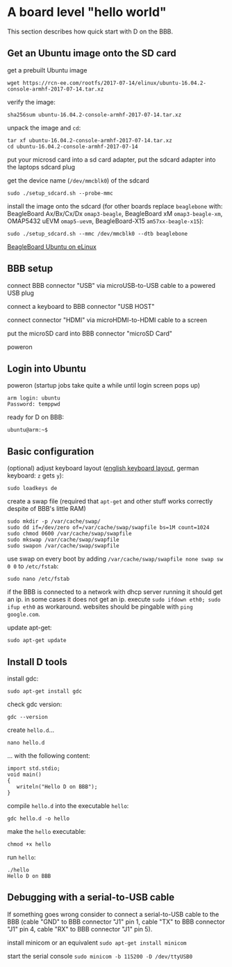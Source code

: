 # A board level "hello world"

This section describes how quick start with D on the BBB.

## Get an Ubuntu image onto the SD card

get a prebuilt Ubuntu image

```
wget https://rcn-ee.com/rootfs/2017-07-14/elinux/ubuntu-16.04.2-console-armhf-2017-07-14.tar.xz

```

verify the image:

```
sha256sum ubuntu-16.04.2-console-armhf-2017-07-14.tar.xz

```

unpack the image and `cd`:

```
tar xf ubuntu-16.04.2-console-armhf-2017-07-14.tar.xz
cd ubuntu-16.04.2-console-armhf-2017-07-14

```

put your microsd card into a sd card adapter, put the sdcard adapter into the laptops sdcard plug

get the device name \(`/dev/mmcblk0`\) of the sdcard

```
sudo ./setup_sdcard.sh --probe-mmc

```

install the image onto the sdcard \(for other boards replace `beaglebone` with: BeagleBoard Ax/Bx/Cx/Dx `omap3-beagle`, BeagleBoard xM `omap3-beagle-xm`, OMAP5432 uEVM `omap5-uevm`, BeagleBoard-X15 `am57xx-beagle-x15`\):

```
sudo ./setup_sdcard.sh --mmc /dev/mmcblk0 --dtb beaglebone

```

[BeagleBoard Ubuntu on eLinux](http://elinux.org/BeagleBoardUbuntu)

## BBB setup

connect BBB connector "USB" via microUSB-to-USB cable to a powered USB plug

connect a keyboard to BBB connector "USB HOST"

connect connector "HDMI" via microHDMI-to-HDMI cable to a screen

put the microSD card into BBB connector "microSD Card"

poweron

## Login into Ubuntu

poweron \(startup jobs take quite a while until login screen pops up\)

```
arm login: ubuntu
Password: temppwd

```

ready for D on BBB:

```
ubuntu@arm:~$

```

## Basic configuration

\(optional\) adjust keyboard layout \([english keyboard layout](https://en.wikipedia.org/wiki/British_and_American_keyboards#/media/File:KB_US-International.svg), german keyboard: `z` gets `y`\):

```
sudo loadkeys de

```

create a swap file \(required that `apt-get` and other stuff works correctly despite of BBB's little RAM\)

```
sudo mkdir -p /var/cache/swap/   
sudo dd if=/dev/zero of=/var/cache/swap/swapfile bs=1M count=1024
sudo chmod 0600 /var/cache/swap/swapfile 
sudo mkswap /var/cache/swap/swapfile
sudo swapon /var/cache/swap/swapfile 

```

use swap on every boot by adding `/var/cache/swap/swapfile none swap sw 0 0` to `/etc/fstab`:

```
sudo nano /etc/fstab

```

if the BBB is connected to a network with dhcp server running it should get an ip. in some cases it does not get an ip. execute `sudo ifdown eth0; sudo ifup eth0` as workaround. websites should be pingable with `ping google.com`.

update apt-get:

```
sudo apt-get update

```

## Install D tools

install gdc:

```
sudo apt-get install gdc

```

check gdc version:

```
gdc --version

```

create `hello.d`...

```
nano hello.d

```

... with the following content:

```
import std.stdio;
void main()
{
   writeln("Hello D on BBB");
}

```

compile `hello.d` into the executable `hello`:

```
gdc hello.d -o hello

```

make the `hello` executable:

```
chmod +x hello

```

run `hello`:

```
./hello
Hello D on BBB

```

## Debugging with a serial-to-USB cable

If something goes wrong consider to connect a serial-to-USB cable to the BBB \(cable "GND" to BBB connector "J1" pin 1, cable "TX" to BBB connector "J1" pin 4, cable "RX" to BBB connector "J1" pin 5\).

install minicom or an equivalent `sudo apt-get install minicom`

start the serial console `sudo minicom -b 115200 -D /dev/ttyUSB0`

